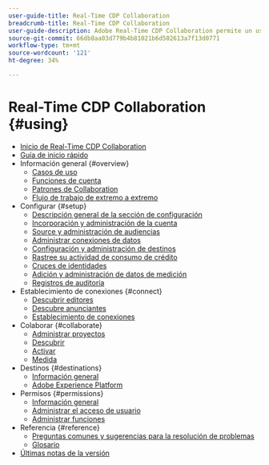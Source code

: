 ```yaml
---
user-guide-title: Real-Time CDP Collaboration
breadcrumb-title: Real-Time CDP Collaboration
user-guide-description: Adobe Real-Time CDP Collaboration permite un uso compartido de datos y una colaboración seguros y sin problemas entre anunciantes y editores, lo que facilita perspectivas de audiencia en tiempo real y estrategias de marketing personalizadas.
source-git-commit: 66db8aa03d779b4b81021b6d502613a7f13d0771
workflow-type: tm+mt
source-wordcount: '121'
ht-degree: 34%

---
```



# Real-Time CDP Collaboration {#using}

* [Inicio de Real-Time CDP Collaboration](./home.md)
* [Guía de inicio rápido](./quick-start-guide.md)
* Información general {#overview}
   * [Casos de uso](./overview/use-cases.md)
   * [Funciones de cuenta](./overview/roles.md)
   * [Patrones de Collaboration](./overview/collaboration-patterns.md)
   * [Flujo de trabajo de extremo a extremo](./overview/end-to-end-workflow.md)
* Configurar {#setup}
   * [Descripción general de la sección de configuración](./setup/setup-overview.md)
   * [Incorporación y administración de la cuenta](./setup/onboard-account.md)
   * [Source y administración de audiencias](./setup/onboard-audiences.md)
   * [Administrar conexiones de datos](./setup/manage-data-connection.md)
   * [Configuración y administración de destinos](./setup/manage-destinations.md)
   * [Rastree su actividad de consumo de crédito](/help/guide/setup/my-activity.md)
   * [Cruces de identidades](./setup/identity-crosswalk.md)
   * [Adición y administración de datos de medición](./setup/onboard-measurement-data.md)
   * [Registros de auditoría](./setup/audit-logs.md)
* Establecimiento de conexiones {#connect}
   * [Descubrir editores](./connect/discover-publishers.md)
   * [Descubre anunciantes](./connect/discover-advertisers.md)
   * [Establecimiento de conexiones](./connect/establishing-connections.md)
* Colaborar {#collaborate}
   * [Administrar proyectos](./collaborate/manage-projects.md)
   * [Descubrir](./collaborate/discover.md)
   * [Activar](./collaborate/activate.md)
   * [Medida](./collaborate/measure.md)
* Destinos {#destinations}
   * [Información general](./destinations/overview.md)
   * [Adobe Experience Platform](./destinations/experience-platform.md)
* Permisos {#permissions}
   * [Información general](./permissions/overview.md)
   * [Administrar el acceso de usuario](./permissions/manage-user-access.md)
   * [Administrar funciones](./permissions/manage-roles.md)
* Referencia {#reference}
   * [Preguntas comunes y sugerencias para la resolución de problemas](./faqs/common-questions.md)
   * [Glosario](./glossary.md)
* [Últimas notas de la versión](./release-notes/latest.md)
